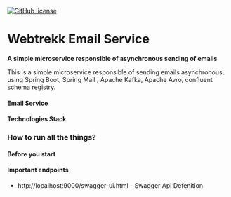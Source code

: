 [![GitHub license](https://img.shields.io/github/license/mashape/apistatus.svg)](https://github.com/givanthak/webtrekk-email-service/blob/master/LICENSE)

# Webtrekk Email Service #

**A simple microservice responsible of asynchronous sending of emails**

This is a simple microservice responsible of sending emails asynchronous, using Spring Boot, Spring Mail , Apache Kafka, Apache Avro, confluent schema registry.


#### Email Service ###


#### Technologies Stack ###

### How to run all the things? ##


#### Before you start #

#### Important endpoints
- http://localhost:9000/swagger-ui.html - Swagger Api Defenition
